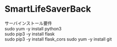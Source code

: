 # SmartLifeSaverBack
サーバインストール要件  
sudo yum -y install python3  
sudo pip3 -y install flask  
sudo pip3 -y install flask_cors
sudo yum -y install git  
